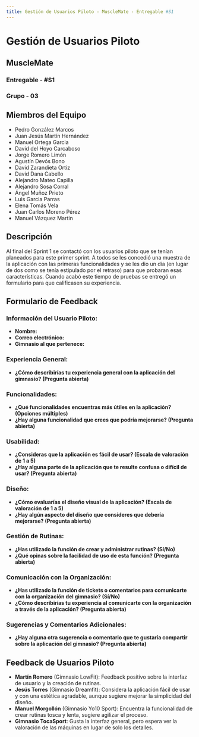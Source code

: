 ```yaml
---
title: Gestión de Usuarios Piloto - MuscleMate - Entregable #S1
---
```


# Gestión de Usuarios Piloto

## MuscleMate

### Entregable - #S1
### Grupo - 03

## Miembros del Equipo

- Pedro González Marcos
- Juan Jesús Martín Hernández
- Manuel Ortega Garcia
- David del Hoyo Carcaboso
- Jorge Romero Limón
- Agustín Devós Bono
- David Zarandieta Ortiz
- David Dana Cabello
- Alejandro Mateo Capilla
- Alejandro Sosa Corral
- Ángel Muñoz Prieto
- Luis Garcia Parras
- Elena Tomás Vela
- Juan Carlos Moreno Pérez
- Manuel Vázquez Martin

## Descripción

Al final del Sprint 1 se contactó con los usuarios piloto que se tenían planeados para este primer sprint. A todos se les concedió una muestra de la aplicación con las primeras funcionalidades y se les dio un día (en lugar de dos como se tenía estipulado por el retraso) para que probaran esas características. Cuando acabó este tiempo de pruebas se entregó un formulario para que calificasen su experiencia.

## Formulario de Feedback

### Información del Usuario Piloto:

- **Nombre:**
- **Correo electrónico:**
- **Gimnasio al que pertenece:**

### Experiencia General:

- **¿Cómo describirías tu experiencia general con la aplicación del gimnasio? (Pregunta abierta)**

### Funcionalidades:

- **¿Qué funcionalidades encuentras más útiles en la aplicación? (Opciones múltiples)**
- **¿Hay alguna funcionalidad que crees que podría mejorarse? (Pregunta abierta)**

### Usabilidad:

- **¿Consideras que la aplicación es fácil de usar? (Escala de valoración de 1 a 5)**
- **¿Hay alguna parte de la aplicación que te resulte confusa o difícil de usar? (Pregunta abierta)**

### Diseño:

- **¿Cómo evaluarías el diseño visual de la aplicación? (Escala de valoración de 1 a 5)**
- **¿Hay algún aspecto del diseño que consideres que debería mejorarse? (Pregunta abierta)**

### Gestión de Rutinas:

- **¿Has utilizado la función de crear y administrar rutinas? (Sí/No)**
- **¿Qué opinas sobre la facilidad de uso de esta función? (Pregunta abierta)**

### Comunicación con la Organización:

- **¿Has utilizado la función de tickets o comentarios para comunicarte con la organización del gimnasio? (Sí/No)**
- **¿Cómo describirías tu experiencia al comunicarte con la organización a través de la aplicación? (Pregunta abierta)**

### Sugerencias y Comentarios Adicionales:

- **¿Hay alguna otra sugerencia o comentario que te gustaría compartir sobre la aplicación del gimnasio? (Pregunta abierta)**

## Feedback de Usuarios Piloto

- **Martín Romero** (Gimnasio LowFit): Feedback positivo sobre la interfaz de usuario y la creación de rutinas.
- **Jesús Torres** (Gimnasio Dreamfit): Considera la aplicación fácil de usar y con una estética agradable, aunque sugiere mejorar la simplicidad del diseño.
- **Manuel Morgollón** (Gimnasio Yo10 Sport): Encuentra la funcionalidad de crear rutinas tosca y lenta, sugiere agilizar el proceso.
- **Gimnasio TocaSport**: Gusta la interfaz general, pero espera ver la valoración de las máquinas en lugar de solo los detalles.
